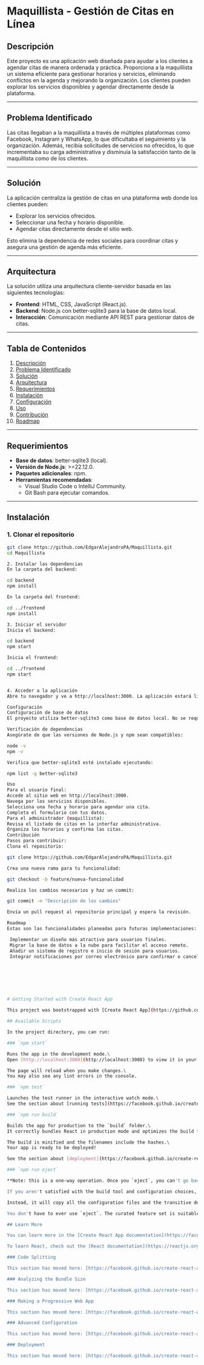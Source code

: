 # Maquillista - Gestión de Citas en Línea

## Descripción
Este proyecto es una aplicación web diseñada para ayudar a los clientes a agendar citas de manera ordenada y práctica. Proporciona a la maquillista un sistema eficiente para gestionar horarios y servicios, eliminando conflictos en la agenda y mejorando la organización. Los clientes pueden explorar los servicios disponibles y agendar directamente desde la plataforma.

---

## Problema Identificado
Las citas llegaban a la maquillista a través de múltiples plataformas como Facebook, Instagram y WhatsApp, lo que dificultaba el seguimiento y la organización. Además, recibía solicitudes de servicios no ofrecidos, lo que incrementaba su carga administrativa y disminuía la satisfacción tanto de la maquillista como de los clientes.

---

## Solución
La aplicación centraliza la gestión de citas en una plataforma web donde los clientes pueden:
- Explorar los servicios ofrecidos.
- Seleccionar una fecha y horario disponible.
- Agendar citas directamente desde el sitio web.

Esto elimina la dependencia de redes sociales para coordinar citas y asegura una gestión de agenda más eficiente.

---

## Arquitectura
La solución utiliza una arquitectura cliente-servidor basada en las siguientes tecnologías:
- **Frontend**: HTML, CSS, JavaScript (React.js).
- **Backend**: Node.js con better-sqlite3 para la base de datos local.
- **Interacción**: Comunicación mediante API REST para gestionar datos de citas.

---

## Tabla de Contenidos
1. [Descripción](#descripción)
2. [Problema Identificado](#problema-identificado)
3. [Solución](#solución)
4. [Arquitectura](#arquitectura)
5. [Requerimientos](#requerimientos)
6. [Instalación](#instalación)
7. [Configuración](#configuración)
8. [Uso](#uso)
9. [Contribución](#contribución)
10. [Roadmap](#roadmap)

---

## Requerimientos
- **Base de datos**: better-sqlite3 (local).
- **Versión de Node.js**: >=22.12.0.
- **Paquetes adicionales**: npm.
- **Herramientas recomendadas**: 
  - Visual Studio Code o IntelliJ Community.
  - Git Bash para ejecutar comandos.

---

## Instalación

### 1. Clonar el repositorio
```bash
git clone https://github.com/EdgarAlejandroPA/Maquillista.git
cd Maquillista

2. Instalar las dependencias
En la carpeta del backend:

cd backend
npm install

En la carpeta del frontend:

cd ../frontend
npm install

3. Iniciar el servidor
Inicia el backend:

cd backend
npm start

Inicia el frontend:

cd ../frontend
npm start


4. Acceder a la aplicación
Abre tu navegador y ve a http://localhost:3000. La aplicación estará lista para usarse.

Configuración
Configuración de base de datos
El proyecto utiliza better-sqlite3 como base de datos local. No se requiere configuración adicional, ya que los datos se almacenan automáticamente en un archivo SQLite.

Verificación de dependencias
Asegúrate de que las versiones de Node.js y npm sean compatibles:

node -v
npm -v

Verifica que better-sqlite3 esté instalado ejecutando:

npm list -g better-sqlite3

Uso
Para el usuario final:
Accede al sitio web en http://localhost:3000.
Navega por los servicios disponibles.
Selecciona una fecha y horario para agendar una cita.
Completa el formulario con tus datos.
Para el administrador (maquillista):
Revisa el listado de citas en la interfaz administrativa.
Organiza los horarios y confirma las citas.
Contribución
Pasos para contribuir:
Clona el repositorio:

git clone https://github.com/EdgarAlejandroPA/Maquillista.git

Crea una nueva rama para tu funcionalidad:

git checkout -b feature/nueva-funcionalidad

Realiza los cambios necesarios y haz un commit:

git commit -m "Descripción de los cambios"

Envía un pull request al repositorio principal y espera la revisión.

Roadmap
Estas son las funcionalidades planeadas para futuras implementaciones:

 Implementar un diseño más atractivo para usuarios finales.
 Migrar la base de datos a la nube para facilitar el acceso remoto.
 Añadir un sistema de registro e inicio de sesión para usuarios.
 Integrar notificaciones por correo electrónico para confirmar o cancelar citas.







# Getting Started with Create React App

This project was bootstrapped with [Create React App](https://github.com/facebook/create-react-app).

## Available Scripts

In the project directory, you can run:

### `npm start`

Runs the app in the development mode.\
Open [http://localhost:3000](http://localhost:3000) to view it in your browser.

The page will reload when you make changes.\
You may also see any lint errors in the console.

### `npm test`

Launches the test runner in the interactive watch mode.\
See the section about [running tests](https://facebook.github.io/create-react-app/docs/running-tests) for more information.

### `npm run build`

Builds the app for production to the `build` folder.\
It correctly bundles React in production mode and optimizes the build for the best performance.

The build is minified and the filenames include the hashes.\
Your app is ready to be deployed!

See the section about [deployment](https://facebook.github.io/create-react-app/docs/deployment) for more information.

### `npm run eject`

**Note: this is a one-way operation. Once you `eject`, you can't go back!**

If you aren't satisfied with the build tool and configuration choices, you can `eject` at any time. This command will remove the single build dependency from your project.

Instead, it will copy all the configuration files and the transitive dependencies (webpack, Babel, ESLint, etc) right into your project so you have full control over them. All of the commands except `eject` will still work, but they will point to the copied scripts so you can tweak them. At this point you're on your own.

You don't have to ever use `eject`. The curated feature set is suitable for small and middle deployments, and you shouldn't feel obligated to use this feature. However we understand that this tool wouldn't be useful if you couldn't customize it when you are ready for it.

## Learn More

You can learn more in the [Create React App documentation](https://facebook.github.io/create-react-app/docs/getting-started).

To learn React, check out the [React documentation](https://reactjs.org/).

### Code Splitting

This section has moved here: [https://facebook.github.io/create-react-app/docs/code-splitting](https://facebook.github.io/create-react-app/docs/code-splitting)

### Analyzing the Bundle Size

This section has moved here: [https://facebook.github.io/create-react-app/docs/analyzing-the-bundle-size](https://facebook.github.io/create-react-app/docs/analyzing-the-bundle-size)

### Making a Progressive Web App

This section has moved here: [https://facebook.github.io/create-react-app/docs/making-a-progressive-web-app](https://facebook.github.io/create-react-app/docs/making-a-progressive-web-app)

### Advanced Configuration

This section has moved here: [https://facebook.github.io/create-react-app/docs/advanced-configuration](https://facebook.github.io/create-react-app/docs/advanced-configuration)

### Deployment

This section has moved here: [https://facebook.github.io/create-react-app/docs/deployment](https://facebook.github.io/create-react-app/docs/deployment)
